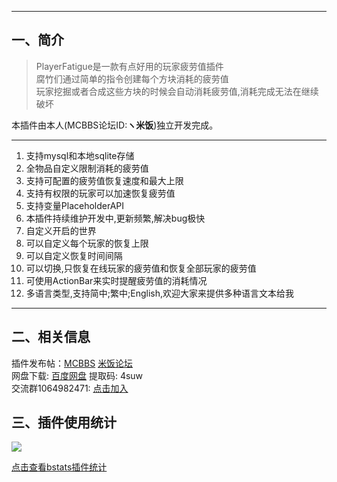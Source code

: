 ------------
## 一、简介

> PlayerFatigue是一款有点好用的玩家疲劳值插件  
腐竹们通过简单的指令创建每个方块消耗的疲劳值  
玩家挖掘或者合成这些方块的时候会自动消耗疲劳值,消耗完成无法在继续破坏

本插件由本人(MCBBS论坛ID:**ヽ米饭**)独立开发完成。

------------
1. 支持mysql和本地sqlite存储
2. 全物品自定义限制消耗的疲劳值
3. 支持可配置的疲劳值恢复速度和最大上限
4. 支持有权限的玩家可以加速恢复疲劳值
5. 支持变量PlaceholderAPI
6. 本插件持续维护开发中,更新频繁,解决bug极快
7. 自定义开启的世界
8. 可以自定义每个玩家的恢复上限
9. 可以自定义恢复时间间隔
10. 可以切换,只恢复在线玩家的疲劳值和恢复全部玩家的疲劳值
11. 可使用ActionBar来实时提醒疲劳值的消耗情况
8. 多语言类型,支持简中;繁中;English,欢迎大家来提供多种语言文本给我
------------

## 二、相关信息
插件发布帖：[MCBBS](https://www.mcbbs.net/thread-1101322-1-1.html "MCBBS")  [米饭论坛](http://bbs.ljxmc.top/topic/detail/1 "原帖地址")  
网盘下载: [百度网盘](https://pan.baidu.com/s/1_7oUve8meivQDuof44O8PQ "百度网盘")   提取码: 4suw  
交流群1064982471: [点击加入](https://jq.qq.com/?_wv=1027&k=5sxTf8u "点击加入")

## 三、插件使用统计
![](https://bstats.org/signatures/bukkit/PlayerFatigue.svg)

[点击查看bstats插件统计](https://bstats.org/plugin/bukkit/PlayerFatigue/8491 "点击查看bstats插件统计")